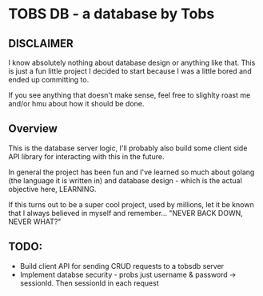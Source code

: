 # TOBS DB - a database by Tobs

## DISCLAIMER

I know absolutely nothing about database design or anything like that.
This is just a fun little project I decided to start because I was a little bored and ended up committing to.

If you see anything that doesn't make sense, feel free to slighlty roast me and/or hmu about how it should be done.

## Overview

This is the database server logic, I'll probably also build some client side API library for interacting with this in the future.

In general the project has been fun and I've learned so much about golang (the language it is written in) and database design - which is the actual objective here, LEARNING.

If this turns out to be a super cool project, used by millions, let it be known that I always believed in myself and remember... "NEVER BACK DOWN, NEVER WHAT?"

## TODO:

- Build client API for sending CRUD requests to a tobsdb server
- Implement databse security - probs just username & password -> sessionId. Then sessionId in each request
